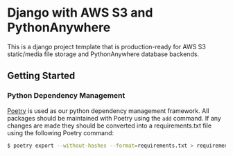 # Django with AWS S3 and PythonAnywhere
This is a django project template that is production-ready for AWS S3 static/media file storage and PythonAnywhere database backends.

## Getting Started
### Python Dependency Management
[Poetry](https://python-poetry.org/docs/) is used as our python dependency management framework. All packages should be maintained with Poetry using the ```add``` command. If any changes are made they should be converted into a requirements.txt file using the following Poetry command:
```bash
$ poetry export --without-hashes --format=requirements.txt > requirements.txt
```
